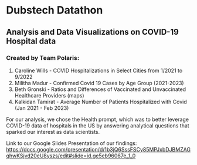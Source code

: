 # Dubstech Datathon
## Analysis and Data Visualizations on COVID-19 Hospital data

### Created by Team Polaris:
  1. Caroline Wills
    - COVID Hospitalizations in Select Cities from 1/2021 to 9/2022
  2. Militha Madur
    - Confirmed Covid 19 Cases by Age Group (2021-2023)
  3. Beth Gronski
    - Ratios and Differences of Vaccinated and Unvaccinated Healthcare Providers (maps)
  4. Kalkidan Tamirat
    - Average Number of Patients Hospitalized with Covid (Jan 2021 - Feb 2023)
  
For our analysis, we chose the Health prompt, which was to better leverage COVID-19 data of hospitals in the US by answering analytical questions that sparked our interest as data scientists.

Link to our Google Slides Presentation of our findings:
https://docs.google.com/presentation/d/1b3jQ6SssFSCy85MPJxbDJBMZAGqhwKSjvd20eU8yszs/edit#slide=id.ge5eb96067e_1_0 
